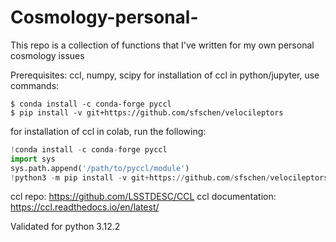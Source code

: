 # Cosmology-personal-
This repo is a collection of functions that I've written for my own personal cosmology issues

Prerequisites: ccl, numpy, scipy
for installation of ccl in python/jupyter, use commands:
```console
$ conda install -c conda-forge pyccl
$ pip install -v git+https://github.com/sfschen/velocileptors
```
for installation of ccl in colab, run the following:
```py
!conda install -c conda-forge pyccl
import sys
sys.path.append('/path/to/pyccl/module')
!python3 -m pip install -v git+https://github.com/sfschen/velocileptors
```
ccl repo: https://github.com/LSSTDESC/CCL
ccl documentation: https://ccl.readthedocs.io/en/latest/

Validated for python 3.12.2
